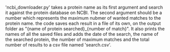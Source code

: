 'ncbi_downloader.py' takes a protein name as its first argument and search it against the protein database on NCBI. 
The second argument should be a number which represents the maximum nubmer of wanted matches to the protein name.
the code saves each result in a file of its own, on the output folder as "{name of protein searched}_{number of match}".
It also prints the names of all the saved files and adds the date of the search, the name of the searched protein, the number of maximum matches and the total number of results to a csv file named 'search.csv'.  